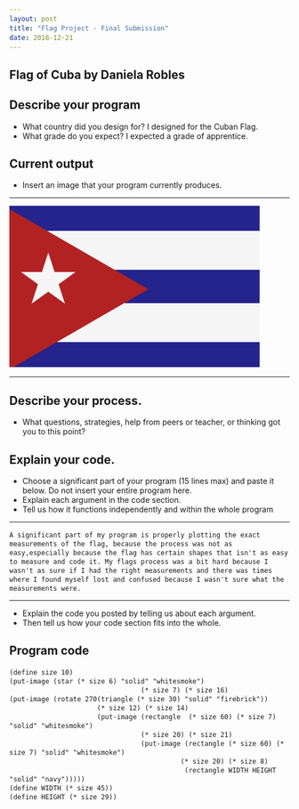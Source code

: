 ```yaml
---
layout: post
title: "Flag Project - Final Submission"
date: 2018-12-21
---
```


## Flag of Cuba by Daniela Robles

## Describe your program

-   What country did you design for? I designed for the Cuban Flag.
-   What grade do you expect? I expected a grade of apprentice.

<!--- Delete this comment and add your writing -->

## Current output

-   Insert an image that your program currently produces. 

* * *
![Flag](/images/flag.png)
* * *

## Describe your process.

-   What questions, strategies, help from peers or teacher, or thinking got you to this point?
<!--- Delete this comment and add your writing -->


## Explain your code.

-   Choose a significant part of your program (15 lines max) and paste it below. Do not insert your entire program here. 
-   Explain each argument in the code section. 
-   Tell us how it functions independently and within the whole program 

* * *

```
A significant part of my program is properly plotting the exact measurements of the flag, because the process was not as easy,especially because the flag has certain shapes that isn't as easy to measure and code it. My flags process was a bit hard because I wasn't as sure if I had the right measurements and there was times where I found myself lost and confused because I wasn't sure what the measurements were.
```

* * *

-   Explain the code you posted by telling us about each argument.
-   Then tell us how your code section fits into the whole.
 
<!--- Delete this comment and add your writing -->


## Program code

```
(define size 10)
(put-image (star (* size 6) "solid" "whitesmoke")
                                 (* size 7) (* size 16)
(put-image (rotate 270(triangle (* size 30) "solid" "firebrick"))
                      (* size 12) (* size 14)
                      (put-image (rectangle  (* size 60) (* size 7) "solid" "whitesmoke")
                                 (* size 20) (* size 21)
                                 (put-image (rectangle (* size 60) (* size 7) "solid" "whitesmoke")
                                           (* size 20) (* size 8) 
                                            (rectangle WIDTH HEIGHT "solid" "navy")))))
(define WIDTH (* size 45))
(define HEIGHT (* size 29))

```
